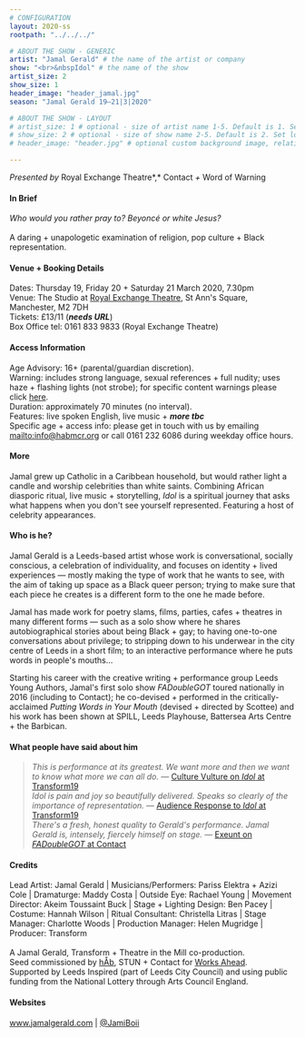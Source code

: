 ```yaml
---
# CONFIGURATION
layout: 2020-ss
rootpath: "../../../"

# ABOUT THE SHOW - GENERIC
artist: "Jamal Gerald" # the name of the artist or company
show: "<br>&nbspIdol" # the name of the show
artist_size: 2
show_size: 1
header_image: "header_jamal.jpg"    
season: "Jamal Gerald 19—21|3|2020"

# ABOUT THE SHOW - LAYOUT
# artist_size: 1 # optional - size of artist name 1-5. Default is 1. Set longer names to lower values
# show_size: 2 # optional - size of show name 2-5. Default is 2. Set longer names to lower values
# header_image: "header.jpg" # optional custom background image, relative to current page

---
```

*Presented by* Royal Exchange Theatre*,* Contact *+* Word of Warning       
         
#### In Brief      
*Who would you rather pray to? Beyoncé or white Jesus?*<br><br>A daring + unapologetic examination of religion, pop culture + Black representation.        
          
#### Venue + Booking Details           
Dates: Thursday 19, Friday 20 + Saturday 21 March 2020, 7.30pm        
Venue: The Studio at <a href="http://www.royalexchange.co.uk/where-how-to-find-us" target="_blank">Royal Exchange Theatre</a>, St Ann's Square, Manchester, M2 7DH         
Tickets: £13/11 (***needs URL***)            
Box Office tel: 0161 833 9833 (Royal Exchange Theatre)           
          
#### Access Information        
Age Advisory: 16+ (parental/guardian discretion).<br>Warning: includes strong language, sexual references + full nudity; uses haze + flashing lights (not strobe); for specific content warnings please click [here](/warnings).<br>Duration: approximately 70 minutes (no interval).<br>Features: live spoken English, live music + ***more tbc***<br>Specific age + access info: please get in touch with us by emailing <mailto:info@habmcr.org> or call 0161 232 6086 during weekday office hours.         
             
#### More         
Jamal grew up Catholic in a Caribbean household, but would rather light a candle and worship celebrities than white saints. Combining African diasporic ritual, live music + storytelling, *Idol* is a spiritual journey that asks what happens when you don't see yourself represented. Featuring a host of celebrity appearances.         
          
#### Who is he?        
Jamal Gerald is a Leeds-based artist whose work is conversational, socially conscious, a celebration of individuality, and focuses on identity + lived experiences — mostly making the type of work that he wants to see, with the aim of taking up space as a Black queer person; trying to make sure that each piece he creates is a different form to the one he made before.

Jamal has made work for poetry slams, films, parties, cafes + theatres in many different forms — such as a solo show where he shares autobiographical stories about being Black + gay; to having one-to-one conversations about privilege; to stripping down to his underwear in the city centre of Leeds in a short film; to an interactive performance where he puts words in people's mouths…

Starting his career with the creative writing + performance group Leeds Young Authors, Jamal's first solo show *FADoubleGOT* toured nationally in 2016 (including to Contact); he co-devised + performed in the critically-acclaimed *Putting Words in Your Mouth* (devised + directed by Scottee) and his work has been shown at SPILL, Leeds Playhouse, Battersea Arts Centre + the Barbican.        
         
#### What people have said about him        
>*This is performance at its greatest. We want more and then we want to know what more we can all do.* — <a href="http://theculturevulture.co.uk/cultures/jamal-geralds-idol-transform19" target="_blank">Culture Vulture on *Idol* at Transform19</a><br>*Idol is pain and joy so beautifully delivered. Speaks so clearly of the importance of representation.* — <a href="http://transformfestival.org/event/idol" target="_blank">Audience Response to *Idol* at Transform19</a><br>*There's a fresh, honest quality to Gerald's performance. Jamal Gerald is, intensely, fiercely himself on stage.* — <a href="http://exeuntmagazine.com/reviews/review-fadoublegot-at-contact-manchester" target="_blank">Exeunt on *FADoubleGOT* at Contact</a>       
        
#### Credits          
Lead Artist: Jamal Gerald | Musicians/Performers: Pariss Elektra + Azizi Cole | Dramaturge: Maddy Costa | Outside Eye: Rachael Young | Movement Director: Akeim Toussaint Buck | Stage + Lighting Design: Ben Pacey | Costume: Hannah Wilson | Ritual Consultant: Christella Litras | Stage Manager: Charlotte Woods | Production Manager: Helen Mugridge | Producer: Transform<br><br>
A Jamal Gerald, Transform + Theatre in the Mill co-production.<br>Seed commissioned by [hÅb](/hab), STUN + Contact for [Works Ahead](/hab/worksahead).<br>Supported by Leeds Inspired (part of Leeds City Council) and using public funding from the National Lottery through Arts Council England.           
        
#### Websites          
<a href="http://www.jamalgerald.com/idol" target="_blank">www.jamalgerald.com</a> | <a href="http://twitter.com/JamiBoii" target="_blank">@JamiBoii</a>
